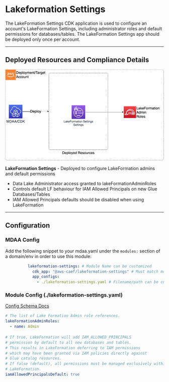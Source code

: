 # Lakeformation Settings

The LakeFormation Settings CDK application is used to configure an account's LakeFormation Settings, including administrator roles and default permissions for databases/tables. The LakeFormation Settings app should be deployed only once per account.

***

## Deployed Resources and Compliance Details

![LakeFormationSettings](../../../constructs/L3/governance/lakeformation-settings-l3-construct/docs/LakeFormationSettings.png)

**LakeFormation Settings** - Deployed to configure LakeFormation admins and default permissions
  
* Data Lake Administrator access granted to lakeFormationAdminRoles
* Controls default LF behaviour for IAM Allowed Principals on new Glue Databases/Tables
* IAM Allowed Principals defaults should be disabled when using LakeFormation

***

## Configuration

### MDAA Config

Add the following snippet to your mdaa.yaml under the `modules:` section of a domain/env in order to use this module:

```yaml
          lakeformation-settings: # Module Name can be customized
            cdk_app: "@aws-caef/lakeformation-settings" # Must match module NPM package name
            app_configs:
              - ./lakeformation-settings.yaml # Filename/path can be customized
```

### Module Config (./lakeformation-settings.yaml)

[Config Schema Docs](SCHEMA.md)

```yaml
# The list of Lake Formation Admin role references.
lakeFormationAdminRoles:
  - name: Admin

# If true, LakeFormation will add IAM_ALLOWED_PRINCIPALS
# permission by default to all new databases and tables.
# This results in LakeFormation deferring to IAM permissions
# which may have been granted via IAM policies directly against
# Glue catalog resources.
# If false (default), all permissions must be managed exclusively within
# LakeFormation.
iamAllowedPrincipalsDefault: true
```
